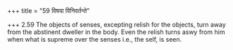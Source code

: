 +++
title = "59 विषया विनिवर्तन्ते"

+++
2.59 The objects of senses, excepting relish for the objects, turn away
from the abstinent dweller in the body. Even the relish turns aswy from
him when what is supreme over the senses i.e., the self, is seen.
